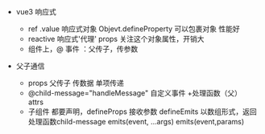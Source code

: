 - vue3 响应式
  - ref .value 响应式对象 Objevt.defineProperty 
    可以包裹对象 性能好
  - reactive 响应式'代理' props 
    关注这个对象属性，开销大
  - 组件上，@ 事件 ：父传子，传参数

- 父子通信
  - props 父传子 传数据 单项传递
  - @child-message="handleMessage" 自定义事件
    +处理函数（父） attrs 
  - 子组件 都要声明，defineProps 接收参数
    defineEmits 以数组形式，返回处理函数child-message
    emits(event, ...args)
    emits(event,params)
  